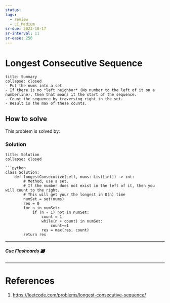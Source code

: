 ```yaml
---
status: 
tags:
  - review
  - LC_Medium
sr-due: 2023-10-17
sr-interval: 11
sr-ease: 250
---
```



# Longest Consecutive Sequence
```ad-tldr
title: Summary
collapse: closed
- Put the nums into a set
- If there is no *left neighbor* (No number to the left of it on a numberline), then that means it the start of the sequence.
- Count the sequence by traversing right in the set.
- Result is the max of these counts.
```
## How to solve

This problem is solved by:



### Solution
```ad-tldr
title: Solution
collapse: closed

```python
class Solution:
    def longestConsecutive(self, nums: List[int]) -> int:
        # Method, use a set.
        # If the number does not exist in the left of it, then you will count to the right.
        # This will get your the longest in O(n) time
        numSet = set(nums)
        res = 0
        for n in numSet:
            if (n - 1) not in numSet:
                count = 1
                while(n + count) in numSet:
                    count+=1
                res = max(res, count)
        return res

```

---
##### Cue Flashcards 🗃

---
# References
1. https://leetcode.com/problems/longest-consecutive-sequence/

